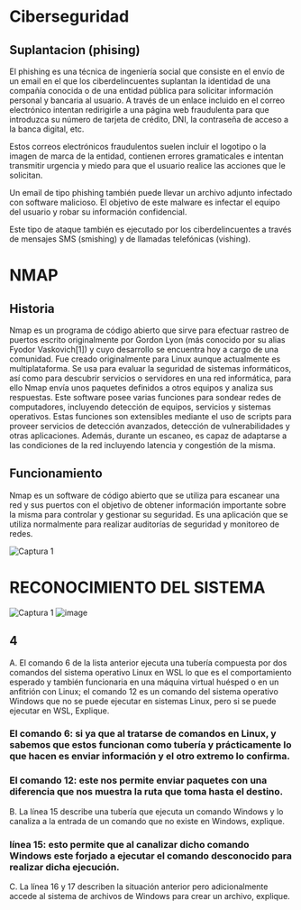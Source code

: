 # Ciberseguridad
## Suplantacion (phising)
El phishing es una técnica de ingeniería social que consiste en el envío de un email en el que los ciberdelincuentes suplantan la identidad de una compañía conocida o de una entidad pública para solicitar información personal y bancaria al usuario. A través de un enlace incluido en el correo electrónico intentan redirigirle a una página web fraudulenta para que introduzca su número de tarjeta de crédito, DNI, la contraseña de acceso a la banca digital, etc.

Estos correos electrónicos fraudulentos suelen incluir el logotipo o la imagen de marca de la entidad, contienen errores gramaticales e intentan transmitir urgencia y miedo para que el usuario realice las acciones que le solicitan.

Un email de tipo phishing también puede llevar un archivo adjunto infectado con software malicioso. El objetivo de este malware es infectar el equipo del usuario y robar su información confidencial.

Este tipo de ataque también es ejecutado por los ciberdelincuentes a través de mensajes SMS (smishing) y de llamadas telefónicas (vishing).

# NMAP
## Historia
Nmap es un programa de código abierto que sirve para efectuar rastreo de puertos escrito originalmente por Gordon Lyon (más conocido por su alias Fyodor
Vaskovich[1]​) y cuyo desarrollo se encuentra hoy a cargo de una comunidad. Fue creado originalmente para Linux aunque actualmente es multiplataforma. 
Se usa para evaluar la seguridad de sistemas informáticos, así como para descubrir servicios o servidores en una red informática, para ello Nmap envía unos paquetes definidos 
a otros equipos y analiza sus respuestas.
Este software posee varias funciones para sondear redes de computadores, incluyendo detección de equipos, servicios y sistemas operativos. Estas funciones son extensibles mediante 
el uso de scripts para proveer servicios de detección avanzados, detección de vulnerabilidades y otras aplicaciones. Además, durante un escaneo, es capaz de adaptarse a las condiciones 
de la red incluyendo latencia y congestión de la misma.

## Funcionamiento 
Nmap es un software de código abierto que se utiliza para escanear
una red y sus puertos con el objetivo de obtener información importante sobre la misma para controlar y gestionar su seguridad. 
Es una aplicación que se utiliza normalmente para realizar auditorías de seguridad y monitoreo de redes.

![Captura 1](https://user-images.githubusercontent.com/101887562/188697933-cc320a74-cf45-4d54-b899-081fd1e23d6d.PNG)

# RECONOCIMIENTO DEL SISTEMA 

![Captura 1](https://user-images.githubusercontent.com/101887562/188697933-cc320a74-cf45-4d54-b899-081fd1e23d6d.PNG)
![image](https://user-images.githubusercontent.com/101887562/188697774-43bff4ae-b721-4d48-bca3-350f9d00a2f2.png)

## 4
A. El comando 6 de la lista anterior ejecuta una tubería compuesta por dos comandos del sistema operativo Linux en WSL lo que es el comportamiento esperado y también funcionaria en una máquina virtual huésped o en un anfitrión con Linux; el comando 12 es un comando del sistema 
operativo Windows que no se puede ejecutar en sistemas Linux, pero si se puede ejecutar en WSL, Explique.


### El comando 6: si ya que al tratarse de comandos en Linux, y sabemos que estos funcionan como tubería y prácticamente lo que hacen es enviar información y el otro extremo lo confirma.

### El comando 12: este nos permite enviar paquetes con una diferencia que nos muestra la ruta que toma hasta el destino.

B. La línea 15 describe una tubería que ejecuta un comando Windows y lo canaliza a la entrada de un comando que no existe en Windows, explique.

### línea 15: esto permite que al canalizar dicho comando Windows este forjado a ejecutar el comando desconocido para realizar dicha ejecución.

C. La línea 16 y 17 describen la situación anterior pero adicionalmente accede al sistema de archivos de Windows para crear un archivo, explique.
